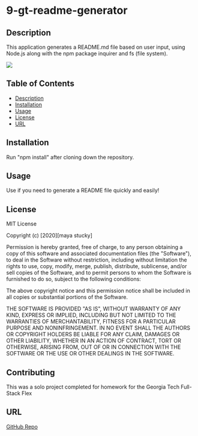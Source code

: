 # 9-gt-readme-generator

## Description

This application generates a README.md file based on user input, using Node.js along with the npm package inquirer and fs (file system).

![](samplegif.gif)

## Table of Contents

- [Description](#Description)
- [Installation](#Installation)
- [Usage](#Usage)
- [License](#License)
- [URL](#URL)

## Installation

Run "npm install" after cloning down the repository.

## Usage

Use if you need to generate a README file quickly and easily!

## License

MIT License

Copyright (c) [2020][maya stucky]

Permission is hereby granted, free of charge, to any person obtaining a copy
of this software and associated documentation files (the "Software"), to deal
in the Software without restriction, including without limitation the rights
to use, copy, modify, merge, publish, distribute, sublicense, and/or sell
copies of the Software, and to permit persons to whom the Software is
furnished to do so, subject to the following conditions:

The above copyright notice and this permission notice shall be included in all
copies or substantial portions of the Software.

THE SOFTWARE IS PROVIDED "AS IS", WITHOUT WARRANTY OF ANY KIND, EXPRESS OR
IMPLIED, INCLUDING BUT NOT LIMITED TO THE WARRANTIES OF MERCHANTABILITY,
FITNESS FOR A PARTICULAR PURPOSE AND NONINFRINGEMENT. IN NO EVENT SHALL THE
AUTHORS OR COPYRIGHT HOLDERS BE LIABLE FOR ANY CLAIM, DAMAGES OR OTHER
LIABILITY, WHETHER IN AN ACTION OF CONTRACT, TORT OR OTHERWISE, ARISING FROM,
OUT OF OR IN CONNECTION WITH THE SOFTWARE OR THE USE OR OTHER DEALINGS IN THE
SOFTWARE.

## Contributing

This was a solo project completed for homework for the Georgia Tech Full-Stack Flex

## URL

[GitHub Repo](https://github.com/mayastucky/9-gt-readme-generator)
